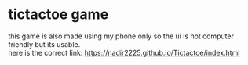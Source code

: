 # tictactoe game
this game is also made using my phone only so the ui is not computer friendly but its usable.<br>
here is the correct link: <a src="https://nadir2225.github.io/Tictactoe/index.html">https://nadir2225.github.io/Tictactoe/index.html</a>
